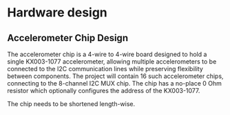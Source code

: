 
# Hardware design

## Accelerometer Chip Design

The accelerometer chip is a 4-wire to 4-wire board designed to hold a single KX003-1077 accelerometer, allowing multiple accelerometers to be connected to the I2C communication lines while preserving flexibility between components.  The project will contain 16 such accelerometer chips, connecting to the 8-channel I2C MUX chip.  The chip has a no-place 0 Ohm resistor which optionally configures the address of the KX003-1077.

The chip needs to be shortened length-wise.
